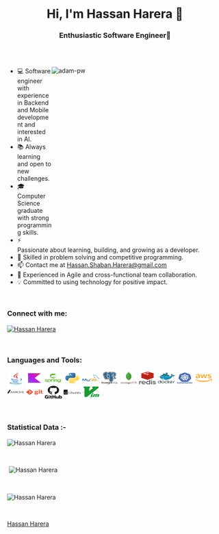 <h1 align="center">Hi, I'm Hassan Harera 👋</h1>
<h3 align="center">Enthusiastic Software Engineer🌟</h3>

<br>

<!-- <p align="right"> <h3>Profile Views</h3> <img src="https://komarev.com/ghpvc/?username=hassan-harera&label=Profile%20views&color=0e75b6&style=flat"
    alt="adam-pw" /> 
  </p>
 -->
<br>

<p><img align="right" src="https://github.com/Adam-pw/Adam-pw/blob/main/animation_500_kxa883sd.gif" alt="adam-pw" width="400" height="400"/></p>

- 💻 Software engineer with experience in Backend and Mobile development and interested in AI.
- 📚 Always learning and open to new challenges.
- 🎓 Computer Science graduate with strong programming skills.
- ⚡  Passionate about learning, building, and growing as a developer.
- 🧩 Skilled in problem solving and competitive programming.
- 📫 Contact me at Hassan.Shaban.Harera@gmail.com
- 🚀 Experienced in Agile and cross-functional team collaboration.
- 💡 Committed to using technology for positive impact.

<br>

<h3 align="left">Connect with me:</h3>
<p align="left">
  <a href="https://www.linkedin.com/in/hassan-harera/" target="blank"><img align="center"
      src="https://raw.githubusercontent.com/rahuldkjain/github-profile-readme-generator/master/src/images/icons/Social/linked-in-alt.svg"
      alt="Hassan Harera" height="30" width="40" /></a>
</p>

<br>

<h3 align="left">Languages and Tools:</h3>
<p> 
<img src="https://raw.githubusercontent.com/devicons/devicon/master/icons/java/java-original.svg" alt="Java" height="30" width="40" />
<img src="https://raw.githubusercontent.com/devicons/devicon/9f4f5cdb393299a81125eb5127929ea7bfe42889/icons/kotlin/kotlin-original.svg" alt="Java" height="30" width="40" />
<img src="https://raw.githubusercontent.com/devicons/devicon/9f4f5cdb393299a81125eb5127929ea7bfe42889/icons/spring/spring-original-wordmark.svg" alt="Spring" height="30" width="40" />
<img src="https://raw.githubusercontent.com/devicons/devicon/master/icons/python/python-original.svg" alt="Python" height="30" width="40" />
<img src="https://raw.githubusercontent.com/devicons/devicon/master/icons/mysql/mysql-original-wordmark.svg" alt="MySQL" height="30" width="40" />
<img src="https://raw.githubusercontent.com/devicons/devicon/master/icons/postgresql/postgresql-original-wordmark.svg" alt="PostgreSQL" height="30" width="40" />
<img src="https://raw.githubusercontent.com/devicons/devicon/master/icons/mongodb/mongodb-original-wordmark.svg" alt="MongoDB" height="30" width="40" />
 <img src="https://raw.githubusercontent.com/devicons/devicon/master/icons/redis/redis-original-wordmark.svg" alt="Redis" height="30" width="40" />
<img src="https://raw.githubusercontent.com/devicons/devicon/master/icons/docker/docker-original-wordmark.svg" alt="Docker" height="30" width="40" />
 <img src="https://raw.githubusercontent.com/devicons/devicon/master/icons/kubernetes/kubernetes-plain-wordmark.svg" alt="Kubernetes" height="30" width="40" />
 <img src="https://raw.githubusercontent.com/devicons/devicon/9f4f5cdb393299a81125eb5127929ea7bfe42889/icons/amazonwebservices/amazonwebservices-plain-wordmark.svg" alt="AWS" height="30" width="40" />
 <img src="https://raw.githubusercontent.com/devicons/devicon/9f4f5cdb393299a81125eb5127929ea7bfe42889/icons/apache/apache-plain-wordmark.svg" alt="Apache" height="30" width="40" />
 <img src="https://raw.githubusercontent.com/devicons/devicon/9f4f5cdb393299a81125eb5127929ea7bfe42889/icons/git/git-plain-wordmark.svg" alt="Apache" height="30" width="40" />
 <img src="https://raw.githubusercontent.com/devicons/devicon/9f4f5cdb393299a81125eb5127929ea7bfe42889/icons/github/github-original-wordmark.svg" alt="Apache" height="30" width="40" />
 <img src="https://raw.githubusercontent.com/devicons/devicon/9f4f5cdb393299a81125eb5127929ea7bfe42889/icons/ubuntu/ubuntu-plain-wordmark.svg" alt="Apache" height="30" width="40" />
 <img src="https://raw.githubusercontent.com/devicons/devicon/9f4f5cdb393299a81125eb5127929ea7bfe42889/icons/vim/vim-plain.svg" alt="Apache" height="30" width="40" />
       </p>

<br>

<h3>Statistical Data :-</h3>
<p><img align="center"
    src="https://github-readme-stats.vercel.app/api/top-langs?username=hassan-harera&show_icons=true&locale=en&bg_color=0d1117&text_color=ffffff&layout=compact"
    alt="Hassan Harera" 
    bg_color=#808080/></p>

<br>

<p>&nbsp;<img align="center" src="https://github-readme-stats.vercel.app/api?username=hassan-harera&show_icons=true&locale=en&bg_color=0d1117&text_color=ffffff&repo=convoychat"
    alt="Hassan Harera" /></p>

<br>

<p><img align="center" src="https://github-readme-streak-stats.herokuapp.com/?user=hassan-harera&theme=dark&background=0d1117&date_format=M%20j%5B%2C%20Y%5D" alt="Hassan Harera" /></p>

<p align="left"> <a href="https://twitter.com/" target="blank"><img
      src="https://img.shields.io/twitter/follow/?logo=twitter&style=for-the-badge" alt="" /></a> </p>

[Hassan Harera](https://github.com/hassan-harera)
